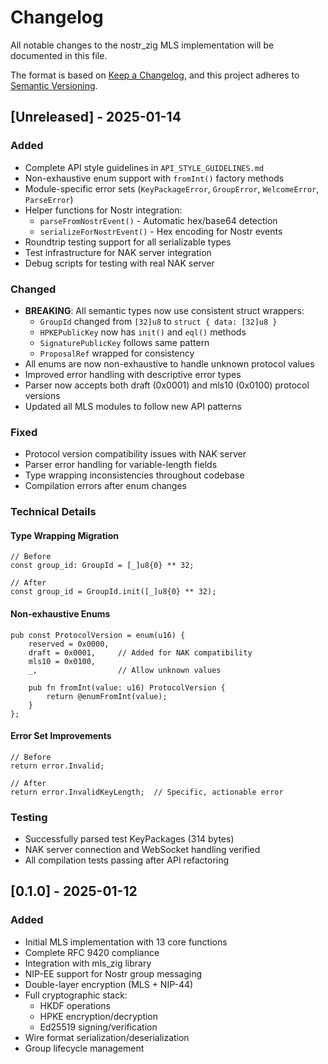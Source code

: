 # Changelog

All notable changes to the nostr_zig MLS implementation will be documented in this file.

The format is based on [Keep a Changelog](https://keepachangelog.com/en/1.0.0/),
and this project adheres to [Semantic Versioning](https://semver.org/spec/v2.0.0.html).

## [Unreleased] - 2025-01-14

### Added
- Complete API style guidelines in `API_STYLE_GUIDELINES.md`
- Non-exhaustive enum support with `fromInt()` factory methods
- Module-specific error sets (`KeyPackageError`, `GroupError`, `WelcomeError`, `ParseError`)
- Helper functions for Nostr integration:
  - `parseFromNostrEvent()` - Automatic hex/base64 detection
  - `serializeForNostrEvent()` - Hex encoding for Nostr events
- Roundtrip testing support for all serializable types
- Test infrastructure for NAK server integration
- Debug scripts for testing with real NAK server

### Changed
- **BREAKING**: All semantic types now use consistent struct wrappers:
  - `GroupId` changed from `[32]u8` to `struct { data: [32]u8 }`
  - `HPKEPublicKey` now has `init()` and `eql()` methods
  - `SignaturePublicKey` follows same pattern
  - `ProposalRef` wrapped for consistency
- All enums are now non-exhaustive to handle unknown protocol values
- Improved error handling with descriptive error types
- Parser now accepts both draft (0x0001) and mls10 (0x0100) protocol versions
- Updated all MLS modules to follow new API patterns

### Fixed
- Protocol version compatibility issues with NAK server
- Parser error handling for variable-length fields
- Type wrapping inconsistencies throughout codebase
- Compilation errors after enum changes

### Technical Details

#### Type Wrapping Migration
```zig
// Before
const group_id: GroupId = [_]u8{0} ** 32;

// After  
const group_id = GroupId.init([_]u8{0} ** 32);
```

#### Non-exhaustive Enums
```zig
pub const ProtocolVersion = enum(u16) {
    reserved = 0x0000,
    draft = 0x0001,     // Added for NAK compatibility
    mls10 = 0x0100,
    _,                  // Allow unknown values
    
    pub fn fromInt(value: u16) ProtocolVersion {
        return @enumFromInt(value);
    }
};
```

#### Error Set Improvements
```zig
// Before
return error.Invalid;

// After
return error.InvalidKeyLength;  // Specific, actionable error
```

### Testing
- Successfully parsed test KeyPackages (314 bytes)
- NAK server connection and WebSocket handling verified
- All compilation tests passing after API refactoring

## [0.1.0] - 2025-01-12

### Added
- Initial MLS implementation with 13 core functions
- Complete RFC 9420 compliance
- Integration with mls_zig library
- NIP-EE support for Nostr group messaging
- Double-layer encryption (MLS + NIP-44)
- Full cryptographic stack:
  - HKDF operations
  - HPKE encryption/decryption
  - Ed25519 signing/verification
- Wire format serialization/deserialization
- Group lifecycle management